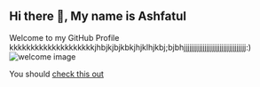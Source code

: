 ## Hi there 👋, My name is **Ashfatul**

Welcome to my GitHub Profile kkkkkkkkkkkkkkkkkkkkjhbjkjbjkbkjhjklhjkbj;bjbhjjjjjjjjjjjjjjjjjjjjjjjjjjjjjjjjj:)
![welcome image](https://i.ibb.co/LgWB37J/HoUw.gif)

You should [check this out][check link]


[check link]:http://google.com
